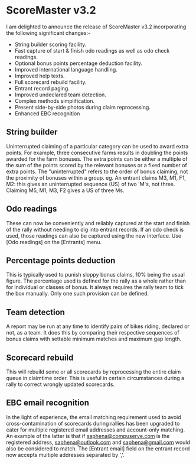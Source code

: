 # ScoreMaster v3.2

I am delighted to announce the release of ScoreMaster v3.2 incorporating the following significant changes:-

- String builder scoring facility.
- Fast capture of start & finish odo readings as well as odo check readings.
- Optional bonus points percentage deduction facility.
- Improved international language handling.
- Improved help texts.
- Full scorecard rebuild facility.
- Entrant record paging.
- Improved undeclared team detection.
- Complex methods simplification.
- Present side-by-side photos during claim reprocessing.
- Enhanced EBC recognition


## String builder

Uninterrupted claiming of a particular category can be used to award extra points. For example, three consecutive farms results in doubling the points awarded for the farm bonuses. The extra points can be either a multiple of the sum of the points scored by the relevant bonuses or a fixed number of extra points. The "uninterrupted" refers to the order of bonus claiming, not the proximity of bonuses within a group. eg. An entrant claims M3, M1, F1, M2: this gives an uninterrupted sequence (US) of two 'M's, not three. Claiming M5, M1, M3, F2 gives a US of three Ms.

## Odo readings

These can now be conveniently and reliably captured at the start and finish of the rally without needing to dig into entrant records. If an odo check is used, those readings can also be captured using the new interface. Use [Odo readings] on the [Entrants] menu.

## Percentage points deduction
This is typically used to punish sloppy bonus claims, 10% being the usual figure. The percentage used is defined for the rally as a whole rather than for individual or classes of bonus. It always requires the rally team to tick the box manually. Only one such provision can be defined.

## Team detection

A report may be run at any time to identify pairs of bikes riding, declared or not, as a team. It does this by comparing their respective sequences of bonus claims with settable minimum matches and maximum gap length.

## Scorecard rebuild

This will rebuild some or all scorecards by reprocessing the entire claim queue in claimtime order. This is useful in certain circumstances during a rally to correct wrongly updated scorecards.

## EBC email recognition

In the light of experience, the email matching requirement used to avoid cross-contamination of scorecards during rallies has been upgraded to cater for multiple registered email addresses and account-only matching. An example of the latter is that if saphena@compuserve.com is the registered address, saphena@outlook.com and saphena@gmail.com would also be considered to match. The [Entrant email] field on the entrant record now accepts multiple addresses separated by ','.